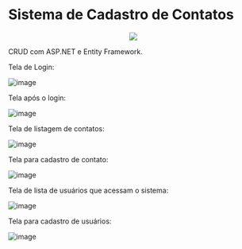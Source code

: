 # Sistema de Cadastro de Contatos

<p align="center"><img src="http://img.shields.io/static/v1?label=STATUS&message=EM%20DESENVOLVIMENTO&color=GREEN&style=for-the-badge"/></p>


CRUD com ASP.NET e Entity Framework.

Tela de Login:

![image](https://user-images.githubusercontent.com/6372185/198166518-618ea20c-eaa3-4989-a393-532e6fe751fb.png)

Tela após o login:

![image](https://user-images.githubusercontent.com/6372185/198166795-23c9b6f0-6125-44c4-aefe-88c2ab2d481b.png)

Tela de listagem de contatos:

![image](https://user-images.githubusercontent.com/6372185/198166948-f1076164-a980-46b7-a914-0f44e9667086.png)

Tela para cadastro de contato:

![image](https://user-images.githubusercontent.com/6372185/198167130-cc54238c-6ae8-4622-8ab6-e38c9add0272.png)

Tela de lista de usuários que acessam o sistema:

![image](https://user-images.githubusercontent.com/6372185/198167092-2d544ced-e76b-4e90-8ba3-f10c3ebd8e93.png)

Tela para cadastro de usuários:

![image](https://user-images.githubusercontent.com/6372185/198167184-d6a6fd64-c0c0-454c-a933-e1a4d10315fd.png)
